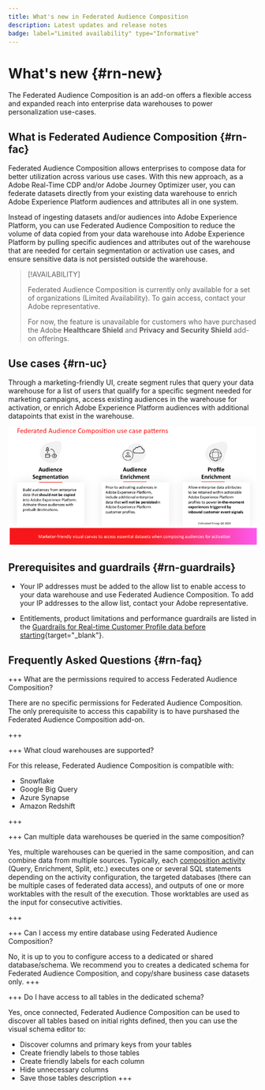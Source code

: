 ```yaml
---
title: What's new in Federated Audience Composition
description: Latest updates and release notes
badge: label="Limited availability" type="Informative"
---
```


# What's new {#rn-new}

The Federated Audience Composition is an add-on offers a flexible access and expanded reach into enterprise data warehouses to power personalization use-cases.

## What is Federated Audience Composition {#rn-fac}

Federated Audience Composition allows enterprises to compose data for better utilization across various use cases. With this new approach, as a Adobe Real-Time CDP and/or Adobe Journey Optimizer user, you can federate datasets directly from your existing data warehouse to enrich Adobe Experience Platform audiences and attributes all in one system.

Instead of ingesting datasets and/or audiences into Adobe Experience Platform, you can use Federated Audience Composition to reduce the volume of data copied from your data warehouse into Adobe Experience Platform by pulling specific audiences and attributes out of the warehouse that are needed for certain segmentation or activation use cases, and ensure sensitive data is not persisted outside the warehouse.


>[!AVAILABILITY]
>
>Federated Audience Composition is currently only available for a set of organizations (Limited Availability). To gain access, contact your Adobe representative.
>
>For now, the feature is unavailable for customers who have purchased the Adobe **Healthcare Shield** and **Privacy and Security Shield** add-on offerings.

## Use cases {#rn-uc}

Through a marketing-friendly UI, create segment rules that query your data warehouse for a list of users that qualify for a specific segment needed for marketing campaigns, access existing audiences in the warehouse for activation, or enrich Adobe Experience Platform audiences with additional datapoints that exist in the warehouse.

![diagram](assets/fac-use-cases.png)


## Prerequisites and guardrails {#rn-guardrails}

* Your IP addresses must be added to the allow list to enable access to your data warehouse and use Federated Audience Composition. To add your IP addresses to the allow list, contact your Adobe representative.

* Entitlements, product limitations and performance guardrails are listed in the [Guardrails for Real-time Customer Profile data before starting](https://experienceleague.adobe.com/docs/experience-platform/profile/guardrails.html){target="_blank"}.

## Frequently Asked Questions  {#rn-faq}

+++ What are the permissions required to access Federated Audience Composition?

There are no specific permissions for Federated Audience Composition. The only prerequisite to access this capability is to have purshased the Federated Audience Composition add-on.

+++

+++ What cloud warehouses are supported?

For this release, Federated Audience Composition is compatible with:

* Snowflake
* Google Big Query
* Azure Synapse
* Amazon Redshift

+++


+++ Can multiple data warehouses be queried in the same composition?

Yes, multiple warehouses can be queried in the same composition, and can combine data from multiple sources.  Typically, each [composition activity](../compositions/orchestrate-activities.md) (Query, Enrichment, Split, etc.) executes one or several SQL statements depending on the activity configuration, the targeted databases (there can be multiple cases of federated data access), and outputs of one or more worktables with the result of the execution. Those worktables are used as the input for consecutive activities.

+++

+++ Can I access my entire database using Federated Audience Composition?

No, it is up to you to configure access to a dedicated or shared database/schema. We recommend you to creates a dedicated schema for Federated Audience Composition, and copy/share business case datasets only. 
+++



+++ Do I have access to all tables in the dedicated schema?

Yes, once connected, Federated Audience Composition can be used to discover all tables based on initial rights defined, then you can use the visual schema editor to:

* Discover columns and primary keys from your tables
* Create friendly labels to those tables
* Create friendly labels for each column
* Hide unnecessary columns
* Save those tables description
+++


